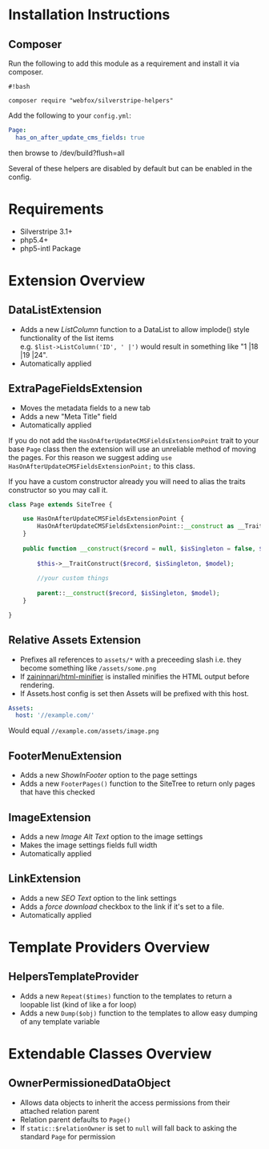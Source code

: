 # Installation Instructions #
## Composer ##
Run the following to add this module as a requirement and install it via composer.

```
#!bash

composer require "webfox/silverstripe-helpers"
```

Add the following to your  `config.yml`:

```yaml
Page:
  has_on_after_update_cms_fields: true
```

then browse to /dev/build?flush=all

Several of these helpers are disabled by default but can be enabled in the config.


# Requirements 
* Silverstripe 3.1+
* php5.4+
* php5-intl Package 

# Extension Overview

## DataListExtension
 - Adds a new *ListColumn* function to a DataList to allow implode() style functionality of the list items  
   e.g. `$list->ListColumn('ID', ' |')` would result in something like "1 |18 |19 |24".
 - Automatically applied

## ExtraPageFieldsExtension
 - Moves the metadata fields to a new tab
 - Adds a new "Meta Title" field
 - Automatically applied
 
If you do not add the `HasOnAfterUpdateCMSFieldsExtensionPoint` trait to your base `Page` class then the extension will use an unreliable method of moving the pages. For this reason we suggest adding `use HasOnAfterUpdateCMSFieldsExtensionPoint;` to this class.

If you have a custom constructor already you will need to alias the traits constructor so you may call it.

```php
class Page extends SiteTree {

    use HasOnAfterUpdateCMSFieldsExtensionPoint {
        HasOnAfterUpdateCMSFieldsExtensionPoint::__construct as __TraitConstruct;
    }
    
    public function __construct($record = null, $isSingleton = false, $model = null){
        
        $this->__TraitConstruct($record, $isSingleton, $model);
        
        //your custom things
        
        parent::__construct($record, $isSingleton, $model);
    }

}
```

## Relative Assets Extension
 - Prefixes all references to `assets/*` with a preceeding slash i.e. they become something like `/assets/some.png`
 - If [zaininnari/html-minifier](https://github.com/zaininnari/html-minifier) is installed minifies the HTML output before rendering.
 - If Assets.host config is set then Assets will be prefixed with this host.
 
```yaml
Assets:
  host: '//example.com/'
```
Would equal `//example.com/assets/image.png`

## FooterMenuExtension
 - Adds a new *ShowInFooter* option to the page settings
 - Adds a new `FooterPages()` function to the SiteTree to return only pages that have this checked

## ImageExtension
 - Adds a new *Image Alt Text* option to the image settings
 - Makes the image settings fields full width
 - Automatically applied
 
## LinkExtension
 - Adds a new *SEO Text* option to the link settings
 - Adds a *force download* checkbox to the link if it's set to a file.
 - Automatically applied

# Template Providers Overview

## HelpersTemplateProvider
 - Adds a new `Repeat($times)` function to the templates to return a loopable list (kind of like a for loop)
 - Adds a new `Dump($obj)` function to the templates to allow easy dumping of any template variable
 
# Extendable Classes Overview
 
## OwnerPermissionedDataObject
 - Allows data objects to inherit the access permissions from their attached relation parent
 - Relation parent defaults to `Page()`
 - If `static::$relationOwner` is set to `null` will fall back to asking the standard `Page` for permission
